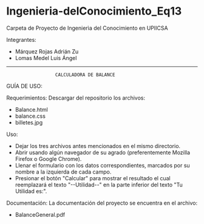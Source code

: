# Ingenieria-delConocimiento_Eq13
Carpeta de Proyecto de Ingenierìa del Conocimiento en UPIICSA

Integrantes:
- Márquez Rojas Adrián Zu
- Lomas Medel Luis Ángel



*******************************************************************
                      CALCULADORA DE BALANCE 

GUÍA DE USO:

Requerimientos:
Descargar del repositorio los archivos:
- Balance.html
- balance.css
- billetes.jpg


Uso:
- Dejar los tres archivos antes mencionados en el mismo directorio.
- Abrir usando algún navegador de su agrado (preferentemente 
  Mozilla Firefox o Google Chrome).
- Llenar el formulario con los datos correspondientes, marcados
  por su nombre a la izquierda de cada campo.
- Presionar el botón "Calcular" para mostrar el resultado el cual
  reemplazará el texto "--Utilidad--" en la parte inferior del
  texto "Tu Utilidad es:". 

Documentación:
La documentación del proyecto se encuentra en el archivo:
- BalanceGeneral.pdf
